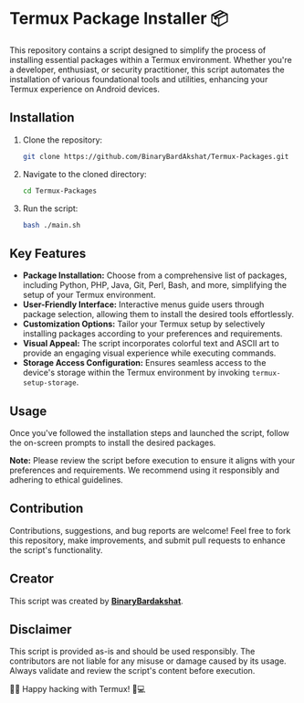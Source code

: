 # Termux Package Installer 📦

This repository contains a script designed to simplify the process of installing essential packages within a Termux environment. Whether you're a developer, enthusiast, or security practitioner, this script automates the installation of various foundational tools and utilities, enhancing your Termux experience on Android devices.

## Installation

1. Clone the repository:
    ```bash
    git clone https://github.com/BinaryBardAkshat/Termux-Packages.git
    ```

2. Navigate to the cloned directory:
    ```bash
    cd Termux-Packages
    ```

3. Run the script:
    ```bash
    bash ./main.sh
    ```

## Key Features

- **Package Installation:** Choose from a comprehensive list of packages, including Python, PHP, Java, Git, Perl, Bash, and more, simplifying the setup of your Termux environment.
- **User-Friendly Interface:** Interactive menus guide users through package selection, allowing them to install the desired tools effortlessly.
- **Customization Options:** Tailor your Termux setup by selectively installing packages according to your preferences and requirements.
- **Visual Appeal:** The script incorporates colorful text and ASCII art to provide an engaging visual experience while executing commands.
- **Storage Access Configuration:** Ensures seamless access to the device's storage within the Termux environment by invoking `termux-setup-storage`.

## Usage

Once you've followed the installation steps and launched the script, follow the on-screen prompts to install the desired packages.

**Note:** Please review the script before execution to ensure it aligns with your preferences and requirements. We recommend using it responsibly and adhering to ethical guidelines.

## Contribution

Contributions, suggestions, and bug reports are welcome! Feel free to fork this repository, make improvements, and submit pull requests to enhance the script's functionality.

## Creator

This script was created by **[BinaryBardakshat](https://github.com/binarybardakshat)**.

## Disclaimer

This script is provided as-is and should be used responsibly. The contributors are not liable for any misuse or damage caused by its usage. Always validate and review the script's content before execution.

👨‍💻 Happy hacking with Termux! 📱💻
